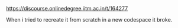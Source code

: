 https://discourse.onlinedegree.iitm.ac.in/t/164277

When i tried to recreate it from scratch in a new codespace it broke.